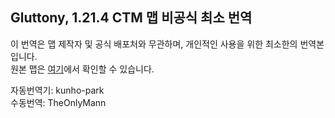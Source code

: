 ## Gluttony, 1.21.4 CTM 맵 비공식 최소 번역
이 번역은 맵 제작자 및 공식 배포처와 무관하며, 개인적인 사용을 위한 최소한의 번역본입니다.  
원본 맵은 [여기](https://ctmrepository.com/index.php?action=viewMap&id=663)에서 확인할 수 있습니다.

자동번역기: kunho-park  
수동번역: TheOnlyMann